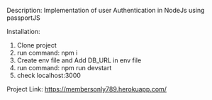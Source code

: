 Description:
Implementation of user Authentication in NodeJs using passportJS

Installation:
1) Clone project
2) run command: npm i
3) Create env file and Add DB_URL in env file
4) run command: npm run devstart
5) check localhost:3000 

Project Link:
https://membersonly789.herokuapp.com/
